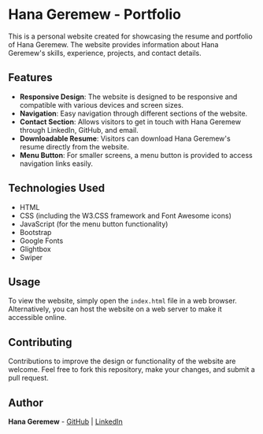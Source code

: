 # Hana Geremew - Portfolio

This is a personal website created for showcasing the resume and portfolio of Hana Geremew. The website provides information about Hana Geremew's skills, experience, projects, and contact details.

## Features
- **Responsive Design**: The website is designed to be responsive and compatible with various devices and screen sizes.
- **Navigation**: Easy navigation through different sections of the website.
- **Contact Section**: Allows visitors to get in touch with Hana Geremew through LinkedIn, GitHub, and email.
- **Downloadable Resume**: Visitors can download Hana Geremew's resume directly from the website.
- **Menu Button**: For smaller screens, a menu button is provided to access navigation links easily.

## Technologies Used
- HTML
- CSS (including the W3.CSS framework and Font Awesome icons)
- JavaScript (for the menu button functionality)
- Bootstrap
- Google Fonts
- Glightbox
- Swiper

## Usage
To view the website, simply open the `index.html` file in a web browser. Alternatively, you can host the website on a web server to make it accessible online.

## Contributing
Contributions to improve the design or functionality of the website are welcome. Feel free to fork this repository, make your changes, and submit a pull request.

## Author
**Hana Geremew** - [GitHub](https://github.com/HaNiya21) | [LinkedIn](https://www.linkedin.com/in/hana-geremew-964b15116/)
